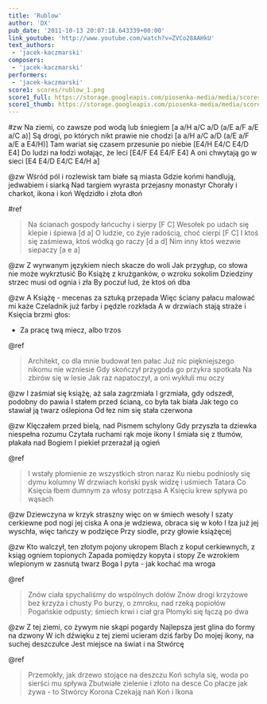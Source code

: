 ```yaml
---
title: 'Rublow'
author: 'DX'
pub_date: '2011-10-13 20:07:18.643339+00:00'
link_youtube: 'http://www.youtube.com/watch?v=ZVCo28AAHkU'
text_authors:
 - 'jacek-kaczmarski'
composers:
 - 'jacek-kaczmarski'
performers:
 - 'jacek-kaczmarski'
score1: scores/rublow_1.png
score1_full: https://storage.googleapis.com/piosenka-media/media/scores/rublow_1.png
score1_thumb: https://storage.googleapis.com/piosenka-media/media/scores/rublow_1.png.180x0_q85_upscale.jpg
---
```


#zw
Na ziemi, co zawsze pod wodą lub śniegiem [a a/H a/C a/D (a/E a/F a/E a/C a)]
Są drogi, po których nikt prawie nie chodzi [a a/H a/C a/D (a/E a/F a/E a E4/H)]
Tam wariat się czasem przesunie po niebie [E4/H E4/C E4/D E4]
Do ludzi na łodzi wołając, że leci [E4/F E4 E4/F E4]
A oni chwytają go w sieci [E4 E4/D E4/C E4/H a]

@zw
Wśród pól i rozlewisk tam białe są miasta
Gdzie końmi handlują, jedwabiem i siarką
Nad targiem wyrasta przejasny monastyr
Chorały i charkot, ikona i koń
Wędzidło i złota dłoń

#ref
>Na ścianach gospody łańcuchy i sierpy [F C]
>Wesołek po udach się klepie i śpiewa [d a]
>O ludzie, co żyje radością, choć cierpi [F C]
>I ktoś się zaśmiewa, ktoś wódką go raczy [d a d]
>Nim inny ktoś wezwie siepaczy [a e a]

@zw
Z wyrwanym językiem niech skacze do woli
Jak przygłup, co słowa nie może wykrztusić
Bo Książę z krużganków, o wzroku sokolim
Dziedziny strzec musi od ognia i zła
By poczuł lud, że ktoś oń dba

@zw
A Książę - mecenas za sztuką przepada
Więc ściany pałacu malować mi każe
Czeladnik już farby i pędzle rozkłada
A w drzwiach stają straże i Księcia brzmi głos:
- Za pracę twą miecz, albo trzos

@ref
>Architekt, co dla mnie budował ten pałac
>Już nic piękniejszego nikomu nie wzniesie
>Gdy skończył przygoda go przykra spotkała
>Na zbirów się w lesie
>Jak raz napatoczył, a oni wykłuli mu oczy

@zw
I zaśmiał się książę, aż sala zagrzmiała
I grzmiała, gdy odszedł, podobny do pawia
I stałem przed ścianą, co była tak biała
Jak tego co stawiał ją twarz oślepiona
Od łez nim się stała czerwona

@zw
Klęczałem przed bielą, nad Pismem schylony
Gdy przyszła ta dziewka niespełna rozumu
Czytała ruchami rąk moje ikony
I śmiała się z tłumów, płakała nad Bogiem
I piekieł przerażał ją ogień

@ref
>I wstały płomienie ze wszystkich stron naraz
>Ku niebu podniosły się dymu kolumny
>W drzwiach koński pysk widzę i uśmiech Tatara
>Co Księcia łbem dumnym za włosy potrząsa
>A Księciu krew spływa po wąsach

@zw
Dziewczyna w krzyk straszny więc on w śmiech wesoły
I szaty cerkiewne pod nogi jej ciska
A ona je wdziewa, obraca się w koło
I łza już jej wyschła, więc tańczy w podzięce
Przy siodle, przy głowie książęcej

@zw
Kto walczył, ten złotym pojony ukropem
Blach z kopuł cerkiewnych, z ksiąg ogniem topionych
Zapada pomiędzy kopyta i stopy
Ze wzrokiem wlepionym w zasnutą twarz Boga
I pyta - jak kochać ma wroga

@ref
>Znów ciała spychaliśmy do wspólnych dołów
>Znów drogi krzyżowe bez krzyża i chusty
>Po burzy, o zmroku, nad rzeką popiołów
>Pogańskie odpusty; śmiech krwi i ciał gra
>Płomyki się łączą po dwa

@zw
Z tej ziemi, co żywym nie skąpi pogardy
Najlepsza jest glina do formy na dzwony
W ich dźwięku z tej ziemi ucieram dziś farby
Do mojej ikony, na suchej deszczułce
Jest miejsce na świat i na Stwórcę

@ref
>Przemokły, jak drzewo stojące na deszczu
>Koń schyla się, woda po sierści mu spływa
>Zbutwiałe zielenie i złoto na desce
>Co płacze jak żywa - to Stwórcy Korona
>Czekają nań Koń i Ikona